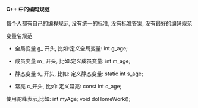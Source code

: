 ####  C++ 中的编码规范

每个人都有自己的编程规范, 没有统一的标准, 没有标准答案, 没有最好的编码规范

变量名规范

- 全局变量
g_ 开头, 比如:定义全局变量: int g_age;

- 成员变量
m_ 开头, 比如:定义成员变量: int m_age;

- 静态变量
s_ 开头, 比如: 定义静态变量: static int s_age;

- 常亮
c_开头, 比如: 定义常亮: const int c_age;

使用驼峰表示,比如: int myAge; void doHomeWork();